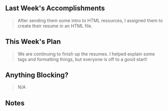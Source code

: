 ## Last Week's Accomplishments

> After sending them some intro to HTML resources, I assigned them to create their resume in an HTML file.  

## This Week's Plan

> We are continuing to finish up the resumes. I helped explain some tags and formatting things, but everyone is off to a good start!

## Anything Blocking?

> N/A

## Notes

> 
